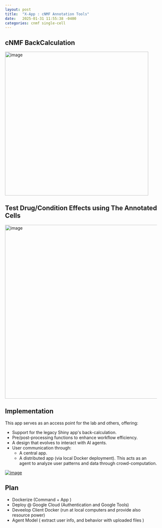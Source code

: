 ```yaml
---
layout: post
title:  "X-App : cNMF Annotation Tools"
date:   2025-01-31 11:55:38 -0400
categories: cnmf single-cell  
---
```


## cNMF BackCalculation 
<img width="475" alt="image" src="https://github.com/user-attachments/assets/df1d3715-c925-4ed3-8783-0b4fe897ade0" />



## Test Drug/Condition Effects using The Annotated Cells
<img width="574" alt="image" src="https://github.com/user-attachments/assets/0277e4e7-ae1b-49fc-a1e5-62a64ab12f6a" />

## Implementation
This app serves as an access point for the lab and others, offering:

- Support for the legacy Shiny app's back-calculation.
- Pre/post-processing functions to enhance workflow efficiency.
- A design that evolves to interact with AI agents.
- User communication through:
  - A central app.
  - A distributed app (via local Docker deployment). This acts as an agent to analyze user patterns and data through crowd-computation.

[![image](https://github.com/user-attachments/assets/c08f605e-9e68-4f5c-a045-92aa3f7e5b14)](http://localhost:8501)

## Plan

- Dockerize (Command + App )
- Deploy @ Google Cloud (Authentication and Google Tools)
- Deveelop Client Docker (run at local computers and provide also resource power)
- Agent Model ( extract user info, and behavior with uploaded files )
